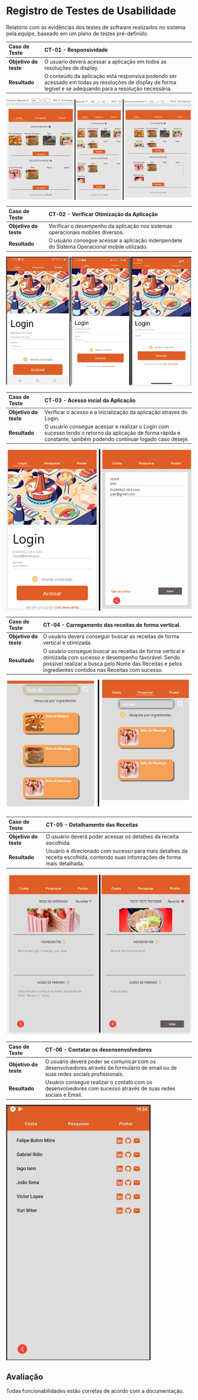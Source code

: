 # Registro de Testes de Usabilidade

Relatório com as evidências dos testes de software realizados no sistema pela equipe, baseado em um plano de testes pré-definido.

|Caso de Teste | CT-01 - Responsividade|
|:--|:--|
|**Objetivo do teste**| O usuario deverá acessar a aplicação em todos as resoluções de display.|
|**Resultado**|O conteúdo da aplicação está responsiva podendo ser acessado em todas as resoluções de display de forma legível e se adequando para a resolução necessária.|

![Foto CT01 - Responsividade](img/DocsImg/resolucoes.png)

|Caso de Teste | CT-02 - Verificar Otimização da Aplicação|
|:--|:--|
|**Objetivo do teste**|Verificar o desempenho da aplicação nos sistemas operacionais mobiles diversos.|
|**Resultado**|O usuário consegue acessar a aplicação indenpendete do Sistema Operacional mobile utilizado.|

![Foto CT02 - SOs Diversos](img/DocsImg//ct02.png)

|Caso de Teste | CT-03 - Acesso incial da Aplicação|
|:--|:--|
|**Objetivo do teste**|Verificar o acesso e a inicialização da aplicação atraves do Login.|
|**Resultado**|O usuário consegue acessar e realizar o Login com sucesso tendo o retorno da aplicação de forma rápida e constante, também podendo continuar logado caso deseje.|

![Foto CT03 - Acesso Inicial](img/DocsImg/ct03.png)


|Caso de Teste | CT-04 - Carregamento das receitas de forma vertical.|
|:--|:--|
|**Objetivo do teste**|O usuário deverá conseguir buscar as receitas de forma vertical e otimizada.|
|**Resultado**|O usuário consegue buscar as receitas de forma vertical e otimizada com sucesso e desempenho favorável. Sendo possível realizar a busca pelo Nome das Receitas e pelos Ingredientes contidos nas Receitas com sucesso.|

![Foto CT04 - Carregamento Receitas](img/DocsImg/ct04.png)

|Caso de Teste | CT-05 - Detalhamento das Receitas|
|:--|:--|
|**Objetivo do teste**|O usuário deverá poder acessar os detalhes da receita escolhida.|
|**Resultado**|Usuário é direcionado com sucesso para mais detalhes da receita escolhida, contendo suas infomrações de forma mais detalhada.|

![Foto CT05 - Detalamento das Receitas](img/DocsImg/ct05.png)

|Caso de Teste | CT-06 - Contatar os desensenvolvedores|
|:--|:--|
|**Objetivo do teste**|O usuário deverá poder se comunicar com os desenvolvedores através de formulário de email ou de suas redes sociais profissionais.|
|**Resultado**|Usuário consegue realizar o contato com os desenvolvedores com sucesso através de suas redes sociais e Email.|

![Foto CT05 - Detalamento das Receitas](img/DocsImg/ct06.png)


## Avaliação

Todas funcionabilidades estão corretas de acordo com a documentação.